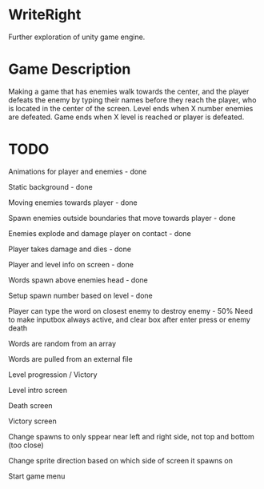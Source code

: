 # WriteRight

Further exploration of unity game engine. 

# Game Description
Making a game that has enemies walk towards the center, and the player defeats the enemy by typing their names before they reach the player, who is located in the center of the screen. Level ends when X number enemies are defeated. Game ends when X level is reached or player is defeated.

# TODO
Animations for player and enemies - done

Static background - done

Moving enemies towards player - done

Spawn enemies outside boundaries that move towards player - done

Enemies explode and damage player on contact - done

Player takes damage and dies - done

Player and level info on screen - done

Words spawn above enemies head - done

Setup spawn number based on level - done

Player can type the word on closest enemy to destroy enemy - 50% Need to make inputbox always active, and clear box after enter press or enemy death

Words are random from an array

Words are pulled from an external file

Level progression / Victory

Level intro screen

Death screen

Victory screen

Change spawns to only sppear near left and right side, not top and bottom (too close)

Change sprite direction based on which side of screen it spawns on

Start game menu

